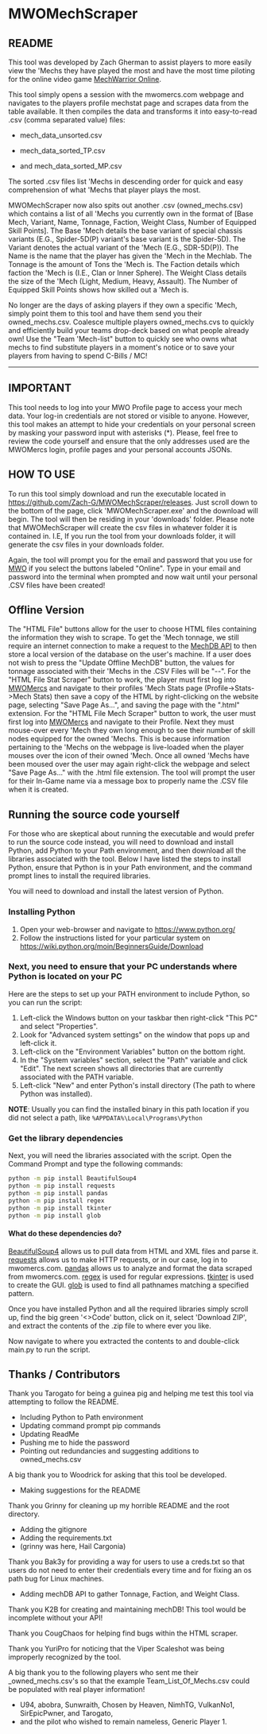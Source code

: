 # MWOMechScraper
## README
This tool was developed by Zach Gherman to assist players to more easily view the 'Mechs they have played the most and have the most time piloting for the online video game [MechWarrior Online](https://mwomercs.com).

This tool simply opens a session with the mwomercs.com webpage and navigates to the players profile mechstat page and scrapes data from the table available. It then compiles the data and transforms it into easy-to-read .csv (comma separated value) files:

- mech_data_unsorted.csv

- mech_data_sorted_TP.csv

- and mech_data_sorted_MP.csv

The sorted .csv files list 'Mechs in descending order for quick and easy comprehension of what 'Mechs that player plays the most.

MWOMechScraper now also spits out another .csv (owned_mechs.csv) which contains a list of all 'Mechs you currently own in the format of [Base Mech, Variant, Name, Tonnage, Faction, Weight Class, Number of Equipped Skill Points]. The Base 'Mech details the base variant of special chassis variants (E.G., Spider-5D(P) variant's base variant is the Spider-5D). The Variant denotes the actual variant of the 'Mech (E.G., SDR-5D(P)). The Name is the name that the player has given the 'Mech in the Mechlab. The Tonnage is the amount of Tons the 'Mech is. The Faction details which faction the 'Mech is (I.E., Clan or Inner Sphere). The Weight Class details the size of the 'Mech (Light, Medium, Heavy, Assault). The Number of Equipped Skill Points shows how skilled out a 'Mech is.

No longer are the days of asking players if they own a specific 'Mech, simply point them to this tool and have them send you their owned_mechs.csv. Coalesce multiple players owned_mechs.cvs to quickly and efficiently build your teams drop-deck based on what people already own! Use the "Team 'Mech-list" button to quickly see who owns what mechs to find substitute players in a moment's notice or to save your players from having to spend C-Bills / MC!

---

## IMPORTANT
This tool needs to log into your MWO Profile page to access your mech data. Your log-in credentials are not stored or visible to anyone. However, this tool makes an attempt to hide your credentials on your personal screen by masking your password input with asterisks (*).
Please, feel free to review the code yourself and ensure that the only addresses used are the MWOMercs login, profile pages and your personal accounts JSONs.

## HOW TO USE
To run this tool simply download and run the executable located in https://github.com/Zach-G/MWOMechScraper/releases. Just scroll down to the bottom of the page, click 'MWOMechScraper.exe' and the download will begin. The tool will then be residing in your 'downloads' folder. Please note that MWOMechScraper will create the csv files in whatever folder it is contained in. I.E, If you run the tool from your downloads folder, it will generate the csv files in your downloads folder.

Again, the tool will prompt you for the email and password that you use for [MWO](https://mwomercs.com/) if you select the buttons labeled "Online". Type in your email and password into the terminal when prompted and now wait until your personal .CSV files have been created!

## Offline Version
The "HTML File" buttons allow for the user to choose HTML files containing the information they wish to scrape. To get the 'Mech tonnage, we still require an internet connection to make a request to the [MechDB API](https://mwo.nav-alpha.com/api/mechs/) to then store a local version of the database on the user's machine. If a user does not wish to press the "Update Offline MechDB" button, the values for tonnage associated with their 'Mechs in the .CSV Files will be "--". For the "HTML File Stat Scraper" button to work, the player must first log into [MWOMercs](https://mwomercs.com/) and navigate to their profiles 'Mech Stats page (Profile->Stats->Mech Stats) then save a copy of the HTML by right-clicking on the website page, selecting "Save Page As...", and saving the page with the ".html" extension. For the "HTML File Mech Scraper" button to work, the user must first log into [MWOMercs](https://mwomercs.com/) and navigate to their Profile. Next they must mouse-over every 'Mech they own long enough to see their number of skill nodes equipped for the owned 'Mechs. This is because information pertaining to the 'Mechs on the webpage is live-loaded when the player mouses over the icon of their owned 'Mech. Once all owned 'Mechs have been moused over the user may again right-click the webpage and select "Save Page As..." with the .html file extension. The tool will prompt the user for their In-Game name via a message box to properly name the .CSV file when it is created.

## Running the source code yourself
For those who are skeptical about running the executable and would prefer to run the source code instead, you will need 
to download and install Python, add Python to your Path environment, and then download all the libraries associated with 
the tool. Below I have listed the steps to install Python, ensure that Python is in your Path environment, and the command 
prompt lines to install the required libraries.

You will need to download and install the latest version of Python.

### Installing Python
1. Open your web-browser and navigate to https://www.python.org/
2. Follow the instructions listed for your particular system on https://wiki.python.org/moin/BeginnersGuide/Download


### Next, you need to ensure that your PC understands where Python is located on your PC
Here are the steps to set up your PATH environment to include Python, so you can run the script:

1. Left-click the Windows button on your taskbar then right-click "This PC" and select "Properties".
2. Look for "Advanced system settings" on the window that pops up and left-click it.
3. Left-click on the "Environment Variables" button on the bottom right.
4. In the "System variables" section, select the "Path" variable and click "Edit". The next screen shows all directories that are currently associated with the PATH variable.
5. Left-click "New" and enter Python's install directory (The path to where Python was installed).

**NOTE**: Usually you can find the installed binary in this path location if you did not select a path, like `%APPDATA%\Local\Programs\Python`

### Get the library dependencies
Next, you will need the libraries associated with the script.
Open the Command Prompt and type the following commands:

```sh
python -m pip install BeautifulSoup4
python -m pip install requests
python -m pip install pandas
python -m pip install regex
python -m pip install tkinter
python -m pip install glob
```

#### What do these dependencies do?
[BeautifulSoup4](https://beautiful-soup-4.readthedocs.io/en/latest/) allows us to pull data from HTML and XML files and parse it.
[requests](https://pypi.org/project/requests/) allows us to make HTTP requests, or in our case, log in to mwomercs.com.
[pandas](https://pandas.pydata.org/) allows us to analyze and format the data scraped from mwomercs.com.
[regex](https://docs.python.org/3/howto/regex.html) is used for regular expressions.
[tkinter](https://docs.python.org/3/library/tkinter.html) is used to create the GUI.
[glob](https://docs.python.org/3/library/glob.html) is used to find all pathnames matching a specified pattern.

Once you have installed Python and all the required libraries simply scroll up, find the big green '<>Code' button, 
click on it, select 'Download ZIP', and extract the contents of the .zip file to where ever you like.

Now navigate to where you extracted the contents to and double-click main.py to run the script.

## Thanks / Contributors

Thank you Tarogato for being a guinea pig and helping me test this tool via attempting to follow the README.
- Including Python to Path environment
- Updating command prompt pip commands
- Updating ReadMe
- Pushing me to hide the password
- Pointing out redundancies and suggesting additions to owned_mechs.csv

A big thank you to Woodrick for asking that this tool be developed.
- Making suggestions for the README

Thank you Grinny for cleaning up my horrible README and the root directory.
- Adding the gitignore
- Adding the requirements.txt
- (grinny was here, Hail Cargonia)

Thank you Bak3y for providing a way for users to use a creds.txt so that users do not need to enter their credentials every time and for fixing an os path bug for Linux machines.
- Adding mechDB API to gather Tonnage, Faction, and Weight Class.

Thank you K2B for creating and maintaining mechDB! This tool would be incomplete without your API!

Thank you CougChaos for helping find bugs within the HTML scraper.

Thank you YuriPro for noticing that the Viper Scaleshot was being improperly recognized by the tool.

A big thank you to the following players who sent me their _owned_mechs.csv's so that the example Team_List_Of_Mechs.csv could be populated with real player information!
- U94, abobra, Sunwraith, Chosen by Heaven, NimhTG, VulkanNo1, SirEpicPwner, and Tarogato,
- and the pilot who wished to remain nameless, Generic Player 1.